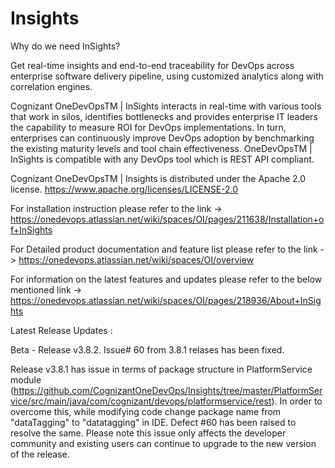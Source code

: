 # Insights

Why do we need InSights?

Get real-time insights and end-to-end traceability for DevOps across enterprise software delivery pipeline, using customized analytics along with correlation engines.

Cognizant OneDevOpsTM | InSights interacts in real-time with various tools that work in silos, identifies bottlenecks and provides enterprise IT leaders the capability to measure ROI for DevOps implementations. In turn, enterprises can continuously improve DevOps adoption by benchmarking the existing maturity levels and tool chain effectiveness. OneDevOpsTM | InSights is compatible with any DevOps tool which is REST API compliant.

Cognizant OneDevOpsTM | Insights is distributed under the Apache 2.0 license. https://www.apache.org/licenses/LICENSE-2.0

For installation instruction please refer to the link -> https://onedevops.atlassian.net/wiki/spaces/OI/pages/211638/Installation+of+InSights

For Detailed product documentation and feature list please refer to the link -> https://onedevops.atlassian.net/wiki/spaces/OI/overview

For information on the latest features and updates please refer to the below mentioned link -> https://onedevops.atlassian.net/wiki/spaces/OI/pages/218936/About+InSights


Latest Release Updates : 

Beta - Release v3.8.2. Issue# 60 from 3.8.1 relases has been fixed.

Release v3.8.1 has issue in terms of package structure in PlatformService module (https://github.com/CognizantOneDevOps/Insights/tree/master/PlatformService/src/main/java/com/cognizant/devops/platformservice/rest).
In order to overcome this, while modifying code change package name from "dataTagging" to "datatagging" in IDE.
Defect #60 has been raised to resolve the same. Please note this issue only affects the developer community and existing users can continue to upgrade to the new version of the release. 

